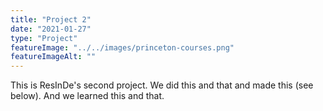 ```yaml
---
title: "Project 2"
date: "2021-01-27"
type: "Project"
featureImage: "../../images/princeton-courses.png"
featureImageAlt: ""
---
```


This is ResInDe's second project. We did this and that and made this (see below). And we learned this and that.